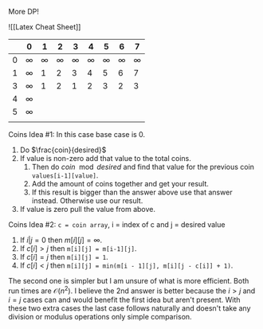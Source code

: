 More DP!



![[Latex Cheat Sheet]]

|     | 0        | 1        | 2        | 3        | 4        | 5        | 6        | 7        |
| --- | -------- | -------- | -------- | -------- | -------- | -------- | -------- | -------- |
| 0   | $\infty$ | $\infty$ | $\infty$ | $\infty$ | $\infty$ | $\infty$ | $\infty$ | $\infty$ |
| 1   | $\infty$ | 1        | 2        | 3        | 4        | 5        | 6        | 7        |
| 3   | $\infty$ | 1        | 2        | 1        | 2        | 3        | 2        | 3        |
| 4   | $\infty$ |          |          |          |          |          |          |          |
| 5   | $\infty$ |          |          |          |          |          |          |          |
|     |          |          |          |          |          |          |          |          |

Coins Idea #1: In this case base case is 0.

1. Do $\frac{coin}{desired}$ 
2. If value is non-zero add that value to the total coins. 
	1. Then do $coin\mod desired$ and find that value for the previous coin `values[i-1][value]`.  
	2. Add the amount of coins together and get your result. 
	3. If this result is bigger than the answer above use that answer instead. Otherwise use our result.
3. If value is zero pull the value from above.

Coins Idea #2: `c = coin array`, i = index of c and j = desired value 

1. If $i | j =0$ then  $m[i][j] = \infty$.
2. If $c[i]>j$ then `m[i][j] = m[i-1][j]`.
3. If $c[i]=j$ then `m[i][j] = 1`.
4. If $c[i]<j$ then `m[i][j] = min(m[i - 1][j], m[i][j - c[i]] + 1)`.

The second one is simpler but I am unsure of what is more efficient. Both run times are $\mathcal{O} (n^2)$. I believe the 2nd answer is better because the $i>j$ and $i=j$ cases can and would benefit the first idea but aren't present. With these two extra cases the last case follows naturally and doesn't take any division or modulus operations only simple comparison. 